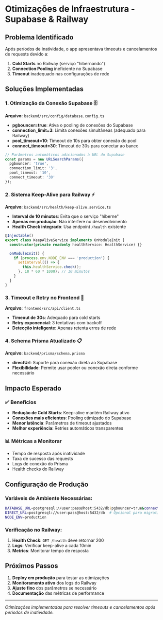 # Otimizações de Infraestrutura - Supabase & Railway

## Problema Identificado
Após períodos de inatividade, o app apresentava timeouts e cancelamentos de requests devido a:
1. **Cold Starts** no Railway (serviço "hibernando")
2. **Connection Pooling** ineficiente no Supabase
3. **Timeout** inadequado nas configurações de rede

## Soluções Implementadas

### 1. Otimização da Conexão Supabase 🗄️

**Arquivo:** `backend/src/config/database.config.ts`

- **pgbouncer=true**: Ativa o pooling de conexões do Supabase
- **connection_limit=3**: Limita conexões simultâneas (adequado para Railway)
- **pool_timeout=10**: Timeout de 10s para obter conexão do pool
- **connect_timeout=30**: Timeout de 30s para conectar ao banco

```typescript
// Parâmetros automáticos adicionados à URL do Supabase
const params = new URLSearchParams({
  pgbouncer: 'true',
  connection_limit: '3',
  pool_timeout: '10',
  connect_timeout: '30'
});
```

### 2. Sistema Keep-Alive para Railway ⚡

**Arquivo:** `backend/src/health/keep-alive.service.ts`

- **Interval de 10 minutos**: Evita que o serviço "hiberne"
- **Apenas em produção**: Não interfere no desenvolvimento
- **Health Check integrado**: Usa endpoint `/health` existente

```typescript
@Injectable()
export class KeepAliveService implements OnModuleInit {
  constructor(private readonly healthService: HealthService) {}

  onModuleInit() {
    if (process.env.NODE_ENV === 'production') {
      setInterval(() => {
        this.healthService.check();
      }, 10 * 60 * 1000); // 10 minutos
    }
  }
}
```

### 3. Timeout e Retry no Frontend 🔄

**Arquivo:** `frontend/src/api/client.ts`

- **Timeout de 30s**: Adequado para cold starts
- **Retry exponencial**: 3 tentativas com backoff
- **Detecção inteligente**: Apenas retenta erros de rede

### 4. Schema Prisma Atualizado 📋

**Arquivo:** `backend/prisma/schema.prisma`

- **directUrl**: Suporte para conexão direta ao Supabase
- **Flexibilidade**: Permite usar pooler ou conexão direta conforme necessário

## Impacto Esperado

### ✅ Benefícios
- **Redução de Cold Starts**: Keep-alive mantém Railway ativo
- **Conexões mais eficientes**: Pooling otimizado do Supabase
- **Menor latência**: Parâmetros de timeout ajustados
- **Melhor experiência**: Retries automáticos transparentes

### 📊 Métricas a Monitorar
- Tempo de resposta após inatividade
- Taxa de sucesso das requests
- Logs de conexão do Prisma
- Health checks do Railway

## Configuração de Produção

### Variáveis de Ambiente Necessárias:
```bash
DATABASE_URL=postgresql://user:pass@host:5432/db?pgbouncer=true&connection_limit=3
DIRECT_URL=postgresql://user:pass@host:5432/db  # Opcional para migrations
NODE_ENV=production
```

### Verificação no Railway:
1. **Health Check**: `GET /health` deve retornar 200
2. **Logs**: Verificar keep-alive a cada 10min
3. **Metrics**: Monitorar tempo de resposta

## Próximos Passos

1. **Deploy em produção** para testar as otimizações
2. **Monitoramento ativo** dos logs do Railway
3. **Ajuste fino** dos parâmetros se necessário
4. **Documentação** das métricas de performance

---

*Otimizações implementadas para resolver timeouts e cancelamentos após períodos de inatividade.*
